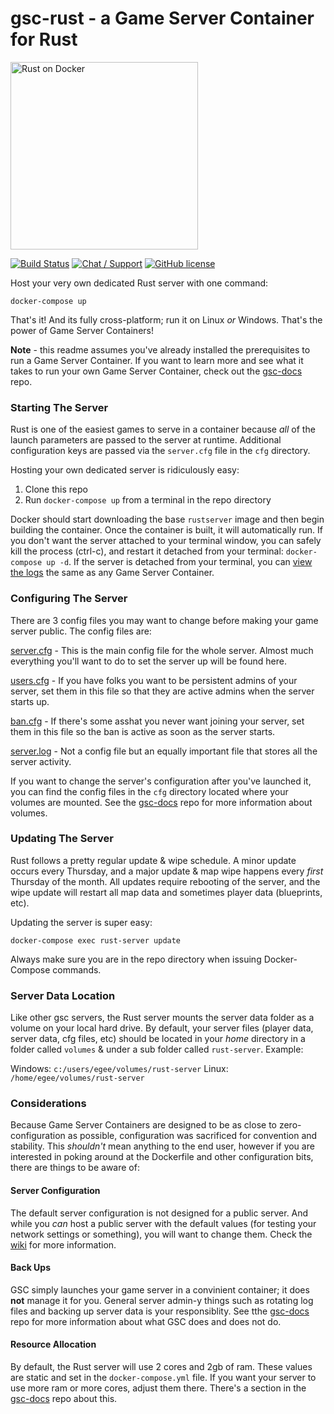 # gsc-rust - a Game Server Container for Rust
<a href="www.egee.io"><img src="https://i.imgur.com/Mvjrkqo.png" alt="Rust on Docker" width="300" /></a>

[![Build Status](https://travis-ci.org/egee-irl/gsc-rust.svg?branch=unstable)](https://travis-ci.org/egee-irl/gsc-rust)
[![Chat / Support](https://img.shields.io/badge/Chat%20%2F%20Support-discord-7289DA.svg?style=flat)](https://discord.gg/42PMX5N)
[![GitHub license](https://img.shields.io/badge/license-GPLv3-blue.svg?style=flat)](https://github.com/egee-irl/gsc-rust/blob/stable/LICENSE)

Host your very own dedicated Rust server with one command:

``docker-compose up``

That's it! And its fully cross-platform; run it on Linux *or* Windows. That's the power of Game Server Containers!

**Note** - this readme assumes you've already installed the prerequisites to run a Game Server Container. If you want to learn more and see what it takes to run your own Game Server Container, check out the <a href="https://github.com/egee-irl/gsc-docs">gsc-docs</a> repo.

### Starting The Server

Rust is one of the easiest games to serve in a container because *all* of the launch parameters are passed to the server at runtime. Additional configuration keys are passed via the ``server.cfg`` file in the ``cfg`` directory.

Hosting your own dedicated server is ridiculously easy:

1. Clone this repo
2. Run ``docker-compose up`` from a terminal in the repo directory

Docker should start downloading the base ``rustserver`` image and then begin building the container. Once the container is built, it will automatically run. If you don't want the server attached to your terminal window, you can safely kill the process (ctrl-c), and restart it detached from your terminal: ``docker-compose up -d``. If the server is detached from your terminal, you can <a href="https://github.com/egee-irl/gsc-docs#viewing-logs">view the logs</a> the same as any Game Server Container.

### Configuring The Server

There are 3 config files you may want to change before making your game server public. The config files are:

<a href="https://github.com/egee-irl/gsc-rust/wiki/server.cfg">server.cfg</a> - This is the main config file for the whole server. Almost much everything you'll want to do to set the server up will be found here.

<a href="https://github.com/egee-irl/gsc-rust/wiki/users.cfg">users.cfg</a> - If you have folks you want to be persistent admins of your server, set them in this file so that they are active admins when the server starts up.

<a href="https://github.com/egee-irl/gsc-rust/wiki/bans.cfg">ban.cfg</a> - If there's some asshat you never want joining your server, set them in this file so the ban is active as soon as the server starts.

<a href="https://github.com/egee-irl/gsc-rust/wiki/server.log">server.log</a> - Not a config file but an equally important file that stores all the server activity.

If you want to change the server's configuration after you've launched it, you can find the config files in the ``cfg`` directory located where your volumes are mounted. See the <a href="https://github.com/egee-irl/gsc-docs">gsc-docs</a> repo for more information about volumes.

### Updating The Server

Rust follows a pretty regular update & wipe schedule. A minor update occurs every Thursday, and a major update & map wipe happens every _first_ Thursday of the month. All updates require rebooting of the server, and the wipe update will restart all map data and sometimes player data (blueprints, etc).

Updating the server is super easy:

``docker-compose exec rust-server update``

Always make sure you are in the repo directory when issuing Docker-Compose commands.

### Server Data Location
Like other gsc servers, the Rust server mounts the server data folder as a volume on your local hard drive. By default, your server files (player data, server data, cfg files, etc) should be located in your _home_ directory in a folder called ``volumes`` & under a sub folder called ``rust-server``. Example:

Windows: ``c:/users/egee/volumes/rust-server``
Linux: ``/home/egee/volumes/rust-server``

### Considerations

Because Game Server Containers are designed to be as close to zero-configuration as possible, configuration was sacrificed for convention and stability. This _shouldn't_ mean anything to the end user, however if you are interested in poking around at the Dockerfile and other configuration bits, there are things to be aware of:

#### Server Configuration
The default server configuration is not designed for a public server. And while you _can_ host a public server with the default values (for testing your network settings or something), you will want to change them. Check the <a href="https://github.com/egee-irl/gsc-rust/wiki">wiki</a> for more information.

#### Back Ups
GSC simply launches your game server in a convinient container; it does **not** manage it for you. General server admin-y things such as rotating log files and backing up server data is your responsiblity. See tthe <a href="https://github.com/egee-irl/gsc-docs">gsc-docs</a> repo for more information about what GSC does and does not do.

#### Resource Allocation
By default, the Rust server will use 2 cores and 2gb of ram. These values are static and set in the ``docker-compose.yml`` file. If you want your server to use more ram or more cores, adjust them there. There's a section in the <a href="https://github.com/egee-irl/gsc-docs">gsc-docs</a> repo about this.
